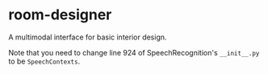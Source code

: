 # room-designer
A multimodal interface for basic interior design.


Note that you need to change line 924 of SpeechRecognition's ```__init__.py``` to be `SpeechContexts`.